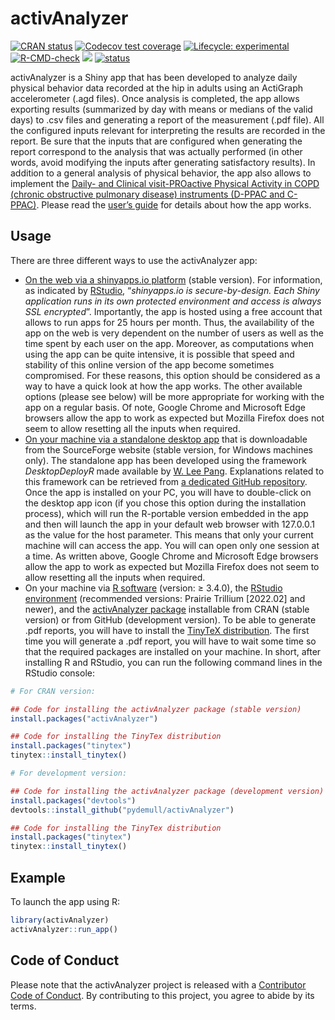 
# activAnalyzer

<!-- badges: start -->

[![CRAN
status](https://www.r-pkg.org/badges/version/activAnalyzer)](https://CRAN.R-project.org/package=activAnalyzer)
[![Codecov test
coverage](https://codecov.io/gh/pydemull/activAnalyzer/branch/master/graph/badge.svg)](https://app.codecov.io/gh/pydemull/activAnalyzer?branch=master)
[![Lifecycle:
experimental](https://img.shields.io/badge/lifecycle-experimental-orange.svg)](https://lifecycle.r-lib.org/articles/stages.html#experimental)
[![R-CMD-check](https://github.com/pydemull/activAnalyzer/workflows/R-CMD-check/badge.svg)](https://github.com/pydemull/activAnalyzer/actions)
[![](http://cranlogs.r-pkg.org/badges/grand-total/activAnalyzer?color=blue)](https://cran.r-project.org/package=activAnalyzer)
[![status](https://joss.theoj.org/papers/5d6659af1bf8ca2fb977c189039b8315/status.svg)](https://joss.theoj.org/papers/10.21105/joss.04741)
<!-- badges: end -->

activAnalyzer is a Shiny app that has been developed to analyze daily
physical behavior data recorded at the hip in adults using an ActiGraph
accelerometer (.agd files). Once analysis is completed, the app allows
exporting results (summarized by day with means or medians of the valid
days) to .csv files and generating a report of the measurement (.pdf
file). All the configured inputs relevant for interpreting the results
are recorded in the report. Be sure that the inputs that are configured
when generating the report correspond to the analysis that was actually
performed (in other words, avoid modifying the inputs after generating
satisfactory results). In addition to a general analysis of physical
behavior, the app also allows to implement the [Daily- and Clinical
visit-PROactive Physical Activity in COPD (chronic obstructive pulmonary
disease) instruments (D-PPAC and
C-PPAC)](https://erj.ersjournals.com/content/early/2015/05/28/09031936.00183014).
Please read the [user’s
guide](https://github.com/pydemull/activAnalyzer/blob/master/inst/guide/user_guide_en.pdf)
for details about how the app works.

## Usage

There are three different ways to use the activAnalyzer app:

- [On the web via a shinyapps.io
  platform](https://pydemull.shinyapps.io/activAnalyzer/) (stable
  version). For information, as indicated by
  [RStudio](https://www.shinyapps.io/), “*shinyapps.io is
  secure-by-design. Each Shiny application runs in its own protected
  environment and access is always SSL encrypted*”. Importantly, the app
  is hosted using a free account that allows to run apps for 25 hours
  per month. Thus, the availability of the app on the web is very
  dependent on the number of users as well as the time spent by each
  user on the app. Moreover, as computations when using the app can be
  quite intensive, it is possible that speed and stability of this
  online version of the app become sometimes compromised. For these
  reasons, this option should be considered as a way to have a quick
  look at how the app works. The other available options (please see
  below) will be more appropriate for working with the app on a regular
  basis. Of note, Google Chrome and Microsoft Edge browsers allow the
  app to work as expected but Mozilla Firefox does not seem to allow
  resetting all the inputs when required.
- [On your machine via a standalone desktop
  app](https://sourceforge.net/projects/activanalyzer) that is
  downloadable from the SourceForge website (stable version, for Windows
  machines only). The standalone app has been developed using the
  framework *DesktopDeployR* made available by [W. Lee
  Pang](https://github.com/wleepang). Explanations related to this
  framework can be retrieved from [a dedicated GitHub
  repository](https://github.com/wleepang/DesktopDeployR). Once the app
  is installed on your PC, you will have to double-click on the desktop
  app icon (if you chose this option during the installation process),
  which will run the R-portable version embedded in the app and then
  will launch the app in your default web browser with 127.0.0.1 as the
  value for the host parameter. This means that only your current
  machine will can access the app. You will can open only one session at
  a time. As written above, Google Chrome and Microsoft Edge browsers
  allow the app to work as expected but Mozilla Firefox does not seem to
  allow resetting all the inputs when required.
- On your machine via [R software](https://CRAN.R-project.org/)
  (version: $\ge$ 3.4.0), the [RStudio environment](https://posit.co/)
  (recommended versions: Prairie Trillium \[2022.02\] and newer), and
  the [activAnalyzer package](https://github.com/pydemull/activAnalyzer)
  installable from CRAN (stable version) or from GitHub (development
  version). To be able to generate .pdf reports, you will have to
  install the [TinyTeX distribution](https://yihui.org/tinytex/). The
  first time you will generate a .pdf report, you will have to wait some
  time so that the required packages are installed on your machine. In
  short, after installing R and RStudio, you can run the following
  command lines in the RStudio console:

``` r
# For CRAN version:

## Code for installing the activAnalyzer package (stable version)
install.packages("activAnalyzer")

## Code for installing the TinyTex distribution
install.packages("tinytex")
tinytex::install_tinytex()
```

``` r
# For development version:

## Code for installing the activAnalyzer package (development version)
install.packages("devtools")
devtools::install_github("pydemull/activAnalyzer")

## Code for installing the TinyTex distribution
install.packages("tinytex")
tinytex::install_tinytex()
```

## Example

To launch the app using R:

``` r
library(activAnalyzer)
activAnalyzer::run_app()
```

## Code of Conduct

Please note that the activAnalyzer project is released with a
[Contributor Code of
Conduct](https://pydemull.github.io/activAnalyzer/CODE_OF_CONDUCT.html).
By contributing to this project, you agree to abide by its terms.
